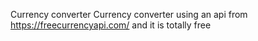 Currency converter
Currency converter using an api from https://freecurrencyapi.com/ and it is totally free
